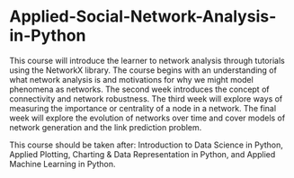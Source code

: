 # Applied-Social-Network-Analysis-in-Python

This course will introduce the learner to network analysis through tutorials using the NetworkX library. The course begins with an understanding of what network analysis is and motivations for why we might model phenomena as networks. The second week introduces the concept of connectivity and network robustness. The third week will explore ways of measuring the importance or centrality of a node in a network. The final week will explore the evolution of networks over time and cover models of network generation and the link prediction problem. 

This course should be taken after: Introduction to Data Science in Python, Applied Plotting, Charting & Data Representation in Python, and Applied Machine Learning in Python.
